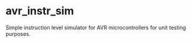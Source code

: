 avr_instr_sim
=============

Simple instruction level simulator for AVR microcontrollers for unit testing purposes.
